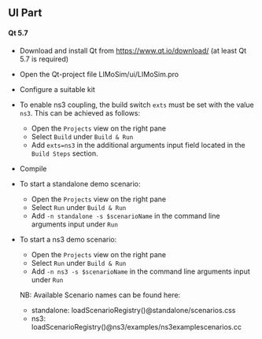 ## UI Part

#### Qt 5.7
- Download and install Qt from https://www.qt.io/download/ (at least Qt 5.7 is required)
- Open the Qt-project file LIMoSim/ui/LIMoSim.pro
- Configure a suitable kit
- To enable ns3 coupling, the build switch `exts` must be set with the value `ns3`. This can be achieved as follows:
  - Open the `Projects` view on the right pane
  - Select `Build` under `Build & Run`
  - Add `exts=ns3` in the additional arguments input field located in the `Build Steps` section.
- Compile
- To start a standalone demo scenario:
  - Open the `Projects` view on the right pane
  - Select `Run` under `Build & Run`
  - Add `-n standalone -s $scenarioName` in the command line arguments input under `Run`
- To start a ns3 demo scenario:
  - Open the `Projects` view on the right pane
  - Select `Run` under `Build & Run`
  - Add `-n ns3 -s $scenarioName` in the command line arguments input under `Run`

  NB: Available Scenario names can be found here:
  - standalone: loadScenarioRegistry()@standalone/scenarios.css
  - ns3: loadScenarioRegistry()@ns3/examples/ns3examplescenarios.cc 
